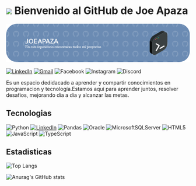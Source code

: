 # <img src="https://media.giphy.com/media/v1.Y2lkPTc5MGI3NjExcXZmNmV3dzUyZ3o4azZwaXJmdGxhYmFkeGhnczBndjduMDRlcjV6biZlcD12MV9pbnRlcm5hbF9naWZfYnlfaWQmY3Q9Zw/8jWYd7UElxpe8kpdey/giphy.gif" width="150"/> Bienvenido al GitHub de Joe Apaza
![Header](./github-header-image.png)


[![LinkedIn](https://img.shields.io/badge/linkedin-%230077B5.svg?style=for-the-badge&logo=linkedin&logoColor=white)](https://www.linkedin.com/in/joelmaitaap/)
[![Gmail](https://img.shields.io/badge/Gmail-D14836?style=for-the-badge&logo=gmail&logoColor=white)](joemapaza97@gmail.com)
![Facebook](https://img.shields.io/badge/Facebook-%231877F2.svg?style=for-the-badge&logo=Facebook&logoColor=white)
![Instagram](https://img.shields.io/badge/Instagram-%23E4405F.svg?style=for-the-badge&logo=Instagram&logoColor=white)
![Discord](https://img.shields.io/badge/Discord-%235865F2.svg?style=for-the-badge&logo=discord&logoColor=white)

Es un espacio dedidacado a aprender y compartir conocimientos en programacion y tecnología.Estamos aquí para aprender juntos, resolver desafios, mejorando dia a dia y alcanzar las metas.

## Tecnologias

![Python](https://img.shields.io/badge/python-3670A0?style=for-the-badge&logo=python&logoColor=ffdd54)
[![LinkedIn](https://img.shields.io/badge/linkedin-%230077B5.svg?style=for-the-badge&logo=linkedin&logoColor=white)](https://www.linkedin.com/in/joelmaitaap/)
![Pandas](https://img.shields.io/badge/pandas-%23150458.svg?style=for-the-badge&logo=pandas&logoColor=white)
![Oracle](https://img.shields.io/badge/Oracle-F80000?style=for-the-badge&logo=oracle&logoColor=white)
![MicrosoftSQLServer](https://img.shields.io/badge/Microsoft%20SQL%20Server-CC2927?style=for-the-badge&logo=microsoft%20sql%20server&logoColor=white)
![HTML5](https://img.shields.io/badge/html5-%23E34F26.svg?style=for-the-badge&logo=html5&logoColor=white)
![JavaScript](https://img.shields.io/badge/javascript-%23323330.svg?style=for-the-badge&logo=javascript&logoColor=%23F7DF1E)
![TypeScript](https://img.shields.io/badge/typescript-%23007ACC.svg?style=for-the-badge&logo=typescript&logoColor=white)
## Estadisticas
![Top Langs](https://github-readme-stats.vercel.app/api/top-langs/?username=JoeApaza&layout=compact&theme=tokyonight)

![Anurag's GitHub stats](https://github-readme-stats.vercel.app/api?username=JoeApaza&show_icons=true&theme=tokyonight)


